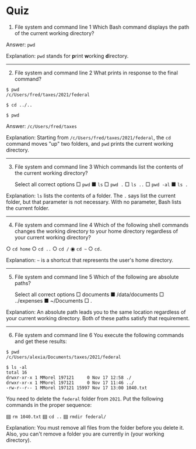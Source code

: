 # Quiz

1. File system and command line 1
Which Bash command displays the path of the current working directory?

Answer: `pwd`

Explanation: `pwd` stands for **p**rint **w**orking **d**irectory.

---
2. File system and command line 2
What prints in response to the final command?

```
$ pwd
/c/Users/fred/taxes/2021/federal

$ cd ../..

$ pwd
```

Answer: `/c/Users/fred/taxes`

Explanation: Starting from `/c/Users/fred/taxes/2021/federal`, the `cd` command moves "up" two folders, and `pwd` prints the current working directory.

---

3. File system and command line 3
Which commands list the contents of the current working directory?

	Select all correct options
□ `pwd`
■ `ls`
□ `pwd .`
□ `ls ..`
□ `pwd -al`
■ `ls .`

Explanation: `ls` lists the contents of a folder. The `.` says list the current folder, but that parameter is not necessary. With no parameter, Bash lists the current folder.

---

4. File system and command line 4
Which of the following shell commands changes the working directory to your home directory regardless of your current working directory?

○ `cd home`
○ `cd ..`
○ `cd /`
◉ `cd ~`
○ `cd.`

Explanation: `~` is a shortcut that represents the user's home directory.

---

5. File system and command line 5
Which of the following are absolute paths?

	Select all correct options
□ documents
■ /data/documents
□ ../expenses
■ ~/Documents
□ .

Explanation: An absolute path leads you to the same location regardless of your current working directory. Both of these paths satisfy that requirement.

---

6. File system and command line 6
You execute the following commands and get these results:

```
$ pwd
/c/Users/alexia/Documents/taxes/2021/federal

$ ls -al
total 16
drwxr-xr-x 1 MMorel 197121     0 Nov 17 12:58 ./
drwxr-xr-x 1 MMorel 197121     0 Nov 17 11:46 ../
-rw-r--r-- 1 MMorel 197121 15997 Nov 17 13:00 1040.txt
```

You need to delete the `federal` folder from `2021`. Put the following commands in the proper sequence:

▤ `rm 1040.txt`
▤ `cd ..`
▤ `rmdir federal/`

Explanation: You must remove all files from the folder before you delete it. Also, you can't remove a folder you are currently in (your working directory).